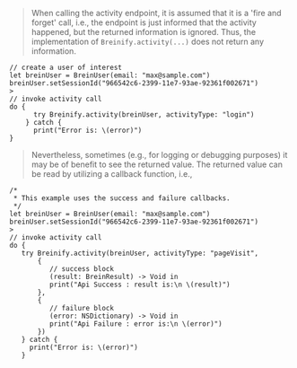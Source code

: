<blockquote class="lang-specific ios">
<p>When calling the activity endpoint, it is assumed that it is a 'fire and forget' call, i.e., the endpoint is just informed
that the activity happened, but the returned information is ignored. Thus, the implementation of 
<code class="prettyprint">Breinify.activity(...)</code> does not return any information.</p>
</blockquote>

>
```ios
// create a user of interest
let breinUser = BreinUser(email: "max@sample.com")
breinUser.setSessionId("966542c6-2399-11e7-93ae-92361f002671")
>     
// invoke activity call
do {
      try Breinify.activity(breinUser, activityType: "login")
    } catch {
      print("Error is: \(error)")
}
```

<blockquote class="lang-specific ios">
<p>Nevertheless, sometimes (e.g., for logging or debugging purposes) it may be of benefit to see the
returned value. The returned value can be read by utilizing a callback function, i.e., 
</blockquote>

>
```ios
/*
 * This example uses the success and failure callbacks.
 */
let breinUser = BreinUser(email: "max@sample.com")
breinUser.setSessionId("966542c6-2399-11e7-93ae-92361f002671")
>            
// invoke activity call
do {
   try Breinify.activity(breinUser, activityType: "pageVisit",
       {
          // success block
          (result: BreinResult) -> Void in
          print("Api Success : result is:\n \(result)")
       },
       {
          // failure block
          (error: NSDictionary) -> Void in
          print("Api Failure : error is:\n \(error)")
       })
   } catch {
     print("Error is: \(error)")
   }
```
